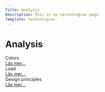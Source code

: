 ```yaml
---
Title: Analysis
Description: This is my technologies page.
Template: technologies
---
```


Analysis
==========================

<div class="box css">
Colors <br>
<a href="analysis/01_colors">Läs mer...</a>
</div>

<div class="box html">
Load
<br><a href="analysis/02_load">Läs mer...</a>
</div>

<div class="box wide">
Design principles
<br><a href="analysis/03_design_principles">Läs mer...</a>
</div>

